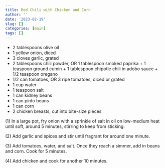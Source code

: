 ```yaml
---
title: Red Chili with Chicken and Corn
author: ''
date: '2023-02-19'
slug: []
categories: [main]
tags: []
---
```


- 2 tablespoons olive oil
- 1 yellow onion, diced
- 3 cloves garlic, grated
- 2 tablespoons chili powder, OR 1 tablespoon smoked paprika + 1 teaspoon ground cumin + 1 tablespoon chipotle chili in adobo sauce + 1/2 teaspoon oregano
- 1/2 can tomatoes, OR 3 ripe tomatoes, diced or grated
- 1 cup water
- 1 teaspoon salt
- 1 can kidney beans
- 1 can pinto beans
- 1 can corn
- 2 chicken breasts, cut into bite-size pieces

(1) In a large pot, fry onion with a sprinkle of salt in oil on low-medium heat until soft, around 5 minutes, stirring to keep from sticking. 

(2) Add garlic and spices and stir until fragrant for around one minute.

(3) Add tomatoes, water, and salt. Once they reach a simmer, add in beans and corn. Cook for 5 minutes.

(4) Add chicken and cook for another 10 minutes.

